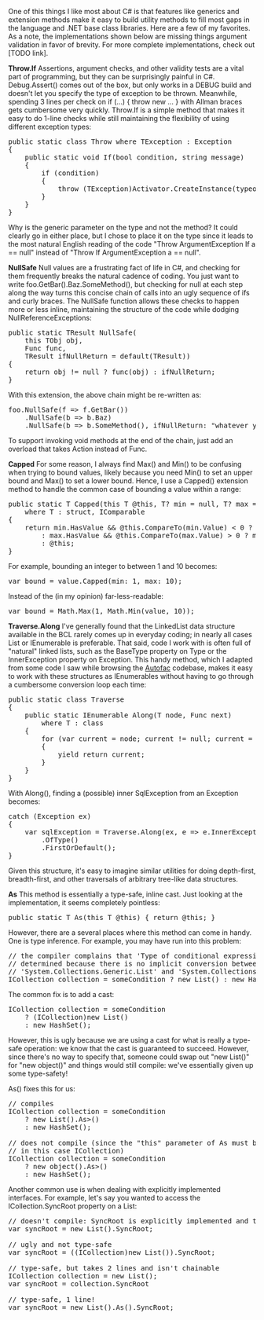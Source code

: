 One of this things I like most about C# is that features like generics and extension methods make it easy to build utility methods to fill most gaps in the language and .NET base class libraries. Here are a few of my favorites. As a note, the implementations shown below are missing things argument validation in favor of brevity. For more complete implementations, check out [TODO link].

<strong>Throw<TException>.If</strong>
Assertions, argument checks, and other validity tests are a vital part of programming, but they can be surprisingly painful in C#. Debug.Assert() comes out of the box, but only works in a DEBUG build and doesn't let you specify the type of exception to be thrown. Meanwhile, spending 3 lines per check on if (...) { throw new ... } with Allman braces gets cumbersome very quickly. Throw<T>.If is a simple method that makes it easy to do 1-line checks while still maintaining the flexibility of using different exception types:

<pre>
public static class Throw<TException> where TException : Exception
{
    public static void If(bool condition, string message) 
	{
		if (condition)
		{
			throw (TException)Activator.CreateInstance(typeof(TException), message);
		}
	}
}
</pre>

Why is the generic parameter on the type and not the method? It could clearly go in either place, but I chose to place it on the type since it leads to the most natural English reading of the code "Throw ArgumentException If a == null" instead of "Throw If ArgumentException a == null".

<strong>NullSafe</strong>
Null values are a frustrating fact of life in C#, and checking for them frequently breaks the natural cadence of coding. You just want to write foo.GetBar().Baz.SomeMethod(), but checking for null at each step along the way turns this concise chain of calls into an ugly sequence of ifs and curly braces. The NullSafe function allows these checks to happen more or less inline, maintaining the structure of the code while dodging NullReferenceExceptions:

<pre>
public static TResult NullSafe<TObj, TResult>(
	this TObj obj, 
	Func<TObj, TResult> func, 
	TResult ifNullReturn = default(TResult))
{
	return obj != null ? func(obj) : ifNullReturn;
}
</pre>

With this extension, the above chain might be re-written as:
<pre>
foo.NullSafe(f => f.GetBar())
	.NullSafe(b => b.Baz)
	.NullSafe(b => b.SomeMethod(), ifNullReturn: "whatever you would return in the null case");
</pre>
To support invoking void methods at the end of the chain, just add an overload that takes Action<TObj> instead of Func<TObj>.

<strong>Capped</strong>
For some reason, I always find Max() and Min() to be confusing when trying to bound values, likely because you need Min() to set an upper bound and Max() to set a lower bound. Hence, I use a Capped() extension method to handle the common case of bounding a value within a range:

<pre>
public static T Capped<T>(this T @this, T? min = null, T? max = null)
	where T : struct, IComparable<T>
{
	return min.HasValue && @this.CompareTo(min.Value) < 0 ? min.Value
		: max.HasValue && @this.CompareTo(max.Value) > 0 ? max.Value
		: @this;
}
</pre>

For example, bounding an integer to between 1 and 10 becomes:
<pre>var bound = value.Capped(min: 1, max: 10);</pre>
Instead of the (in my opinion) far-less-readable:
<pre>var bound = Math.Max(1, Math.Min(value, 10));</pre>


<strong>Traverse.Along</strong>
I've generally found that the LinkedList<T> data structure available in the BCL rarely comes up in everyday coding; in nearly all cases List<T> or IEnumerable<T> is preferable. That said, code I work with is often full of "natural" linked lists, such as the BaseType property on Type or the InnerException property on Exception. This handy method, which I adapted from some code I saw while browsing the <a href="https://code.google.com/p/autofac/">Autofac</a> codebase, makes it easy to work with these structures as IEnumerables without having to go through a cumbersome conversion loop each time:
<pre>
public static class Traverse
{
	public static IEnumerable<T> Along<T>(T node, Func<T, T> next)
		where T : class
	{
		for (var current = node; current != null; current = next(current))
		{
			yield return current;
		}
	}
}
</pre>

With Along(), finding a (possible) inner SqlException from an Exception becomes:

<pre>
catch (Exception ex)
{
    var sqlException = Traverse.Along(ex, e => e.InnerException)
		.OfType<SqlException>()
		.FirstOrDefault();
}
</pre>

Given this structure, it's easy to imagine similar utilities for doing depth-first, breadth-first, and other traversals of arbitrary tree-like data structures.

<strong>As<T></strong>
This method is essentially a type-safe, inline cast. Just looking at the implementation, it seems completely pointless:

<pre>
public static T As<T>(this T @this) { return @this; }
</pre>

However, there are a several places where this method can come in handy. One is type
inference. For example, you may have run into this problem:

<pre>
// the compiler complains that 'Type of conditional expression cannot be 
// determined because there is no implicit conversion between 
// 'System.Collections.Generic.List<int>' and 'System.Collections.Generic.HashSet<int>''
ICollection<int> collection = someCondition ? new List<int>() : new HashSet<int>();
</pre>

The common fix is to add a cast:

<pre>
ICollection<int> collection = someCondition 
	? (ICollection<int>)new List<int>() 
	: new HashSet<int>();
</pre>

However, this is ugly because we are using a cast for what is really a type-safe operation: we know that the cast is guaranteed to succeed. However, since there's no way to specify that, someone could swap out "new List<int>()" for "new object()" and things would still compile: we've essentially given up some type-safety!

As() fixes this for us:

<pre>
// compiles
ICollection<int> collection = someCondition 
	? new List<int>().As<ICollection<int>>() 
	: new HashSet<int>();

// does not compile (since the "this" parameter of As must be of type T... 
// in this case ICollection<int>)
ICollection<int> collection = someCondition 
	? new object().As<ICollection<int>>() 
	: new HashSet<int>();
</pre>

Another common use is when dealing with explicitly implemented interfaces. For example, let's say you wanted to access the ICollection.SyncRoot property on a List<int>:

<pre>
// doesn't compile: SyncRoot is explicitly implemented and therefore private
var syncRoot = new List<int>().SyncRoot;

// ugly and not type-safe
var syncRoot = ((ICollection)new List<int>()).SyncRoot;

// type-safe, but takes 2 lines and isn't chainable
ICollection collection = new List<int>();
var syncRoot = collection.SyncRoot

// type-safe, 1 line!
var syncRoot = new List<int>().As<ICollection>().SyncRoot;
</pre>
